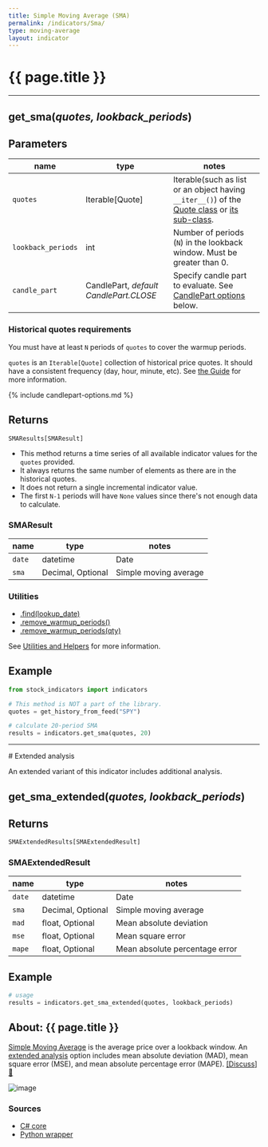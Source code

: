 ```yaml
---
title: Simple Moving Average (SMA)
permalink: /indicators/Sma/
type: moving-average
layout: indicator
---
```


# {{ page.title }}
<hr>

## **get_sma**(*quotes, lookback_periods*)

## Parameters

| name | type | notes
| -- |-- |--
| `quotes` | Iterable[Quote] | Iterable(such as list or an object having `__iter__()`) of the [Quote class]({{site.baseurl}}/guide/#historical-quotes) or [its sub-class]({{site.baseurl}}/guide/#using-custom-quote-classes).
| `lookback_periods` | int | Number of periods (`N`) in the lookback window.  Must be greater than 0.
| `candle_part` | CandlePart, *default CandlePart.CLOSE* | Specify candle part to evaluate.  See [CandlePart options](#candlepart-options) below.


### Historical quotes requirements

You must have at least `N` periods of `quotes` to cover the warmup periods.

`quotes` is an `Iterable[Quote]` collection of historical price quotes.  It should have a consistent frequency (day, hour, minute, etc).  See [the Guide]({{site.baseurl}}/guide/#historical-quotes) for more information.

{% include candlepart-options.md %}

## Returns

```python
SMAResults[SMAResult]
```

- This method returns a time series of all available indicator values for the `quotes` provided.
- It always returns the same number of elements as there are in the historical quotes.
- It does not return a single incremental indicator value.
- The first `N-1` periods will have `None` values since there's not enough data to calculate.

### SMAResult

| name | type | notes
| -- |-- |--
| `date` | datetime | Date
| `sma` | Decimal, Optional | Simple moving average

### Utilities

- [.find(lookup_date)]({{site.baseurl}}/utilities#find-indicator-result-by-date)
- [.remove_warmup_periods()]({{site.baseurl}}/utilities#remove-warmup-periods)
- [.remove_warmup_periods(qty)]({{site.baseurl}}/utilities#remove-warmup-periods)

See [Utilities and Helpers]({{site.baseurl}}/utilities#utilities-for-indicator-results) for more information.

## Example

```python
from stock_indicators import indicators

# This method is NOT a part of the library.
quotes = get_history_from_feed("SPY")

# calculate 20-period SMA
results = indicators.get_sma(quotes, 20)
```


<hr>
# Extended analysis

An extended variant of this indicator includes additional analysis.

## **get_sma_extended**(*quotes, lookback_periods*)

## Returns

```python
SMAExtendedResults[SMAExtendedResult]
```

### SMAExtendedResult

| name | type | notes
| -- |-- |--
| `date` | datetime | Date
| `sma` | Decimal, Optional | Simple moving average
| `mad` | float, Optional | Mean absolute deviation
| `mse` | float, Optional | Mean square error
| `mape` | float, Optional | Mean absolute percentage error

## Example

```python
# usage
results = indicators.get_sma_extended(quotes, lookback_periods)
```


## About: {{ page.title }}

[Simple Moving Average](https://en.wikipedia.org/wiki/Moving_average#Simple_moving_average) is the average price over a lookback window.  An [extended analysis](#extended-analysis) option includes mean absolute deviation (MAD), mean square error (MSE), and mean absolute percentage error (MAPE).
[[Discuss] :speech_balloon:]({{site.github.base_repository_url}}/discussions/240 "Community discussion about this indicator")

![image]({{site.charturl}}/Sma.png)

### Sources

- [C# core]({{site.base_sourceurl}}/s-z/Sma/Sma.cs)
- [Python wrapper]({{site.sourceurl}}/sma.py)
